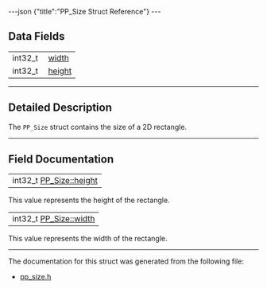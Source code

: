 ---json {"title":"PP_Size Struct Reference"} ---

## Data Fields

<table><tbody><tr class="odd"><td style="text-align: right;">int32_t </td><td><a href="/docs/native-client/pepper_beta/c/struct_p_p___size#ae90a3149307a54902cd3a146592353cd" class="el">width</a></td></tr><tr class="even"><td style="text-align: right;">int32_t </td><td><a href="/docs/native-client/pepper_beta/c/struct_p_p___size#ae6eec60ae0ac7e860744eaf0fbab8690" class="el">height</a></td></tr></tbody></table>

---

<span id="details" class="anchor" style="margin: 0;"></span>

## Detailed Description

The `PP_Size` struct contains the size of a 2D rectangle.

---

## Field Documentation

<span id="ae6eec60ae0ac7e860744eaf0fbab8690" class="anchor" style="margin: 0;"></span>

<table><tbody><tr class="odd"><td>int32_t <a href="/docs/native-client/pepper_beta/c/struct_p_p___size#ae6eec60ae0ac7e860744eaf0fbab8690" class="el">PP_Size::height</a></td></tr></tbody></table>

This value represents the height of the rectangle.

<span id="ae90a3149307a54902cd3a146592353cd" class="anchor" style="margin: 0;"></span>

<table><tbody><tr class="odd"><td>int32_t <a href="/docs/native-client/pepper_beta/c/struct_p_p___size#ae90a3149307a54902cd3a146592353cd" class="el">PP_Size::width</a></td></tr></tbody></table>

This value represents the width of the rectangle.

---

The documentation for this struct was generated from the following file:

- <a href="/docs/native-client/pepper_beta/c/pp__size_8h/" class="el">pp_size.h</a>
